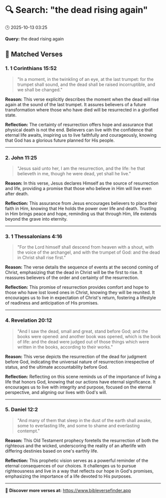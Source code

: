 # 🔍 Search: "the dead rising again"
🕒 2025-10-13 03:25

**Query:** the dead rising again

## 📖 Matched Verses

### 1. 1 Corinthians 15:52
> "In a moment, in the twinkling of an eye, at the last trumpet: for the trumpet shall sound, and the dead shall be raised incorruptible, and we shall be changed."

**Reason:** This verse explicitly describes the moment when the dead will rise again at the sound of the last trumpet. It assures believers of a future transformation where those who have died will be resurrected in a glorified state.

**Reflection:** The certainty of resurrection offers hope and assurance that physical death is not the end. Believers can live with the confidence that eternal life awaits, inspiring us to live faithfully and courageously, knowing that God has a glorious future planned for His people.

---

### 2. John 11:25
> "Jesus said unto her, I am the resurrection, and the life: he that believeth in me, though he were dead, yet shall he live."

**Reason:** In this verse, Jesus declares Himself as the source of resurrection and life, providing a promise that those who believe in Him will live even after death.

**Reflection:** This assurance from Jesus encourages believers to place their faith in Him, knowing that He holds the power over life and death. Trusting in Him brings peace and hope, reminding us that through Him, life extends beyond the grave into eternity.

---

### 3. 1 Thessalonians 4:16
> "For the Lord himself shall descend from heaven with a shout, with the voice of the archangel, and with the trumpet of God: and the dead in Christ shall rise first."

**Reason:** The verse details the sequence of events at the second coming of Christ, emphasizing that the dead in Christ will be the first to rise. It reassures believers of the order and certainty of the resurrection.

**Reflection:** This promise of resurrection provides comfort and hope to those who have lost loved ones in Christ, knowing they will be reunited. It encourages us to live in expectation of Christ's return, fostering a lifestyle of readiness and anticipation of His promises.

---

### 4. Revelation 20:12
> "And I saw the dead, small and great, stand before God; and the books were opened: and another book was opened, which is the book of life: and the dead were judged out of those things which were written in the books, according to their works."

**Reason:** This verse depicts the resurrection of the dead for judgment before God, indicating the universal nature of resurrection irrespective of status, and the ultimate accountability before God.

**Reflection:** Reflecting on this scene reminds us of the importance of living a life that honors God, knowing that our actions have eternal significance. It encourages us to live with integrity and purpose, focused on the eternal perspective, and aligning our lives with God's will.

---

### 5. Daniel 12:2
> "And many of them that sleep in the dust of the earth shall awake, some to everlasting life, and some to shame and everlasting contempt."

**Reason:** This Old Testament prophecy foretells the resurrection of both the righteous and the wicked, underscoring the reality of an afterlife with differing destinies based on one's earthly life.

**Reflection:** This prophetic vision serves as a powerful reminder of the eternal consequences of our choices. It challenges us to pursue righteousness and live in a way that reflects our hope in God's promises, emphasizing the importance of a life devoted to His purposes.

---

🔗 **Discover more verses at:** https://www.bibleversefinder.app
